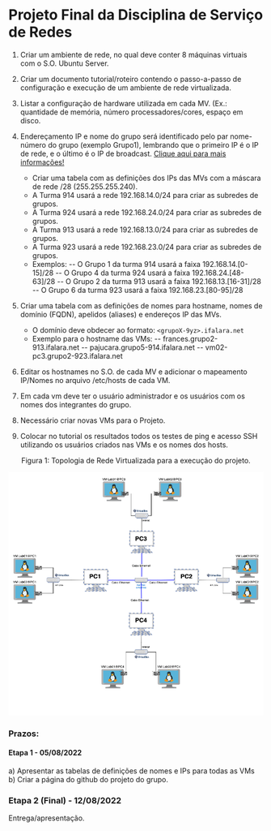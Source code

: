 # Projeto Final da Disciplina de Serviço de Redes

   1. Criar um ambiente de rede, no qual deve conter 8 máquinas virtuais com o S.O. Ubuntu Server.
   2. Criar um documento tutorial/roteiro contendo o passo-a-passo de configuração e execução de  um ambiente de rede virtualizada.
   3. Listar a configuração de hardware utilizada em cada MV. (Ex.: quantidade de memória, número processadores/cores, espaço em disco.
   4. Endereçamento IP e nome do grupo será identificado pelo par nome-número do grupo (exemplo Grupo1), lembrando que o primeiro IP é o IP de rede, e o último é o IP de broadcast. [Clique aqui para mais informações!](https://github.com/alaelson/labredes2020/blob/master/projeto-final-sred/subnets_and_names.md)
       - Criar uma tabela com as definições dos IPs das MVs com a máscara de rede /28 (255.255.255.240).
       - A Turma 914 usará a rede 192.168.14.0/24 para criar as subredes de grupos. 
       - A Turma 924 usará a rede 192.168.24.0/24 para criar as subredes de grupos. 
       - A Turma 913 usará a rede 192.168.13.0/24 para criar as subredes de grupos. 
       - A Turma 923 usará a rede 192.168.23.0/24 para criar as subredes de grupos. 
       - Exemplos:
          -- O Grupo 1 da turma 914 usará a faixa 192.168.14.[0-15]/28 
          -- O Grupo 4 da turma 924 usará a faixa 192.168.24.[48-63]/28 
          -- O Grupo 2 da turma 913 usará a faixa 192.168.13.[16-31]/28
          -- O Grupo 6 da turma 923 usará a faixa 192.168.23.[80-95]/28 
          
   5. Criar uma tabela com as definições de nomes para hostname, nomes de domínio (FQDN), apelidos (aliases) e endereços IP das MVs. 
       - O domínio deve obdecer ao formato: ```<grupoX-9yz>.ifalara.net```
       - Exemplo para o hostname das VMs:
            -- frances.grupo2-913.ifalara.net
            -- pajucara.grupo5-914.ifalara.net
            -- vm02-pc3.grupo2-923.ifalara.net

   6. Editar os hostnames no S.O. de cada MV e adicionar o mapeamento IP/Nomes no arquivo /etc/hosts de cada VM.
   7. Em cada vm deve ter o usuário administrador e os usuários com os nomes dos integrantes do grupo. 
   8. Necessário criar novas VMs para o Projeto.
   9. Colocar no tutorial os resultados todos os testes de ping e acesso SSH utilizando os usuários criados nas VMs e os nomes dos hosts.

<p><center> Figura 1:  Topologia de Rede Virtualizada para a execução do projeto.</center></p>   
   <img src="topologia-proj.2b.png" alt="topologia de rede"
	title="Figura 1: Topologia de rede virtualizada do projeto do 2º bimestre de serviços de redes" width="540" height="480" />
       

  
### Prazos:
#### Etapa 1 - 05/08/2022

a) Apresentar as tabelas de definições de nomes e IPs para todas as VMs
b) Criar a página do github do projeto do grupo.

### Etapa 2 (Final) - 12/08/2022

Entrega/apresentação.
